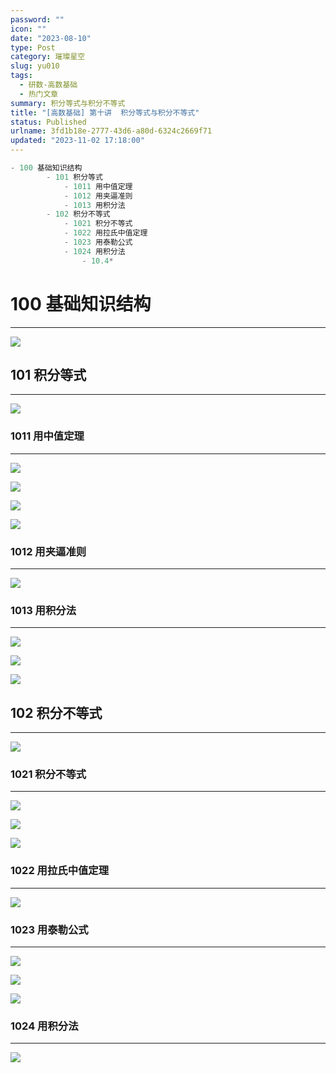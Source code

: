 ```yaml
---
password: ""
icon: ""
date: "2023-08-10"
type: Post
category: 璀璨星空
slug: yu010
tags:
  - 研数-高数基础
  - 热门文章
summary: 积分等式与积分不等式
title: "[高数基础] 第十讲  积分等式与积分不等式"
status: Published
urlname: 3fd1b18e-2777-43d6-a80d-6324c2669f71
updated: "2023-11-02 17:18:00"
---
```


```javascript
- 100 基础知识结构
		- 101 积分等式
			- 1011 用中值定理
			- 1012 用夹逼准则
			- 1013 用积分法
		- 102 积分不等式
			- 1021 积分不等式
			- 1022 用拉氏中值定理
			- 1023 用泰勒公式
			- 1024 用积分法
				- 10.4*
```

# 100 基础知识结构

---

![](https://bu.dusays.com/2023/09/13/650159e3cc089.png)

## 101 积分等式

---

![](https://bu.dusays.com/2023/09/13/650159f9bdae0.png)

### 1011 用中值定理

---

![](https://bu.dusays.com/2023/09/13/650159fb06235.png)

![](https://bu.dusays.com/2023/09/13/650159fc6b728.png)

![](https://bu.dusays.com/2023/09/13/650159fd98e4c.png)

![](https://bu.dusays.com/2023/09/13/650159fed7909.png)

### 1012 用夹逼准则

---

![](https://bu.dusays.com/2023/09/13/65015a2732c71.png)

### 1013 用积分法

---

![](https://bu.dusays.com/2023/09/13/65015a2888ddb.png)

![](https://bu.dusays.com/2023/09/13/65015a2a0583c.png)

![](https://bu.dusays.com/2023/09/13/65015a2b14717.png)

## 102 积分不等式

---

![](https://bu.dusays.com/2023/09/13/65015a2c32494.png)

### 1021 积分不等式

---

![](https://bu.dusays.com/2023/09/13/65015a6c7859b.png)

![](https://bu.dusays.com/2023/09/13/65015a6dcc2b9.png)

![](https://bu.dusays.com/2023/09/13/65015a6f10986.png)

### 1022 用拉氏中值定理

---

![](https://bu.dusays.com/2023/09/13/65015a70566e1.png)

### 1023 用泰勒公式

---

![](https://bu.dusays.com/2023/09/13/65015a7185400.png)

![](https://bu.dusays.com/2023/09/13/65015a72ddd04.png)

![](https://bu.dusays.com/2023/09/13/65015a743e219.png)

### 1024 用积分法

---

![](https://bu.dusays.com/2023/09/13/65015a75a4e65.png)
